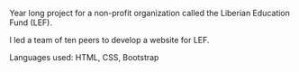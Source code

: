 Year long project for a non-profit organization called the Liberian Education Fund (LEF).

I led a team of ten peers to develop a website for LEF.

Languages used: HTML, CSS, Bootstrap
